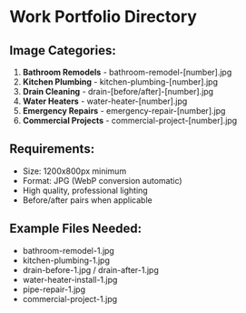 # Work Portfolio Directory

## Image Categories:
1. **Bathroom Remodels** - bathroom-remodel-[number].jpg
2. **Kitchen Plumbing** - kitchen-plumbing-[number].jpg
3. **Drain Cleaning** - drain-[before/after]-[number].jpg
4. **Water Heaters** - water-heater-[number].jpg
5. **Emergency Repairs** - emergency-repair-[number].jpg
6. **Commercial Projects** - commercial-project-[number].jpg

## Requirements:
- Size: 1200x800px minimum
- Format: JPG (WebP conversion automatic)
- High quality, professional lighting
- Before/after pairs when applicable

## Example Files Needed:
- bathroom-remodel-1.jpg
- kitchen-plumbing-1.jpg
- drain-before-1.jpg / drain-after-1.jpg
- water-heater-install-1.jpg
- pipe-repair-1.jpg
- commercial-project-1.jpg
